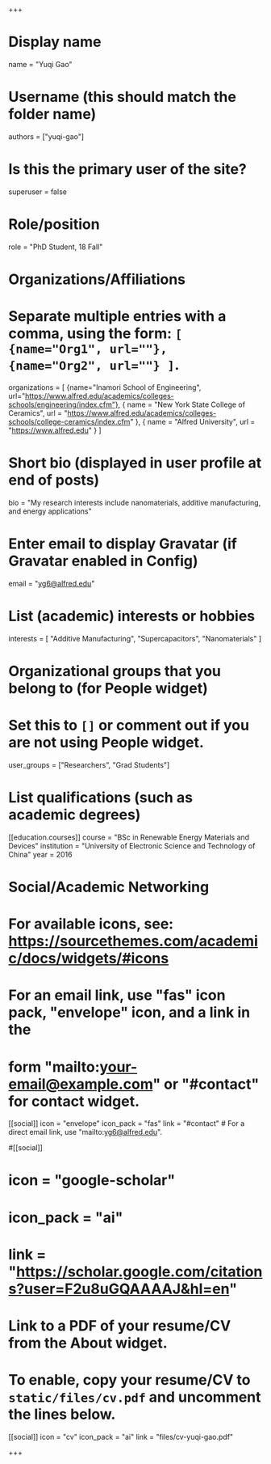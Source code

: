 +++
# Display name
name = "Yuqi Gao"

# Username (this should match the folder name)
authors = ["yuqi-gao"]

# Is this the primary user of the site?
superuser = false

# Role/position
role = "PhD Student, 18 Fall"

# Organizations/Affiliations
#   Separate multiple entries with a comma, using the form: `[ {name="Org1", url=""}, {name="Org2", url=""} ]`.
organizations = [ {name="Inamori School of Engineering", url="https://www.alfred.edu/academics/colleges-schools/engineering/index.cfm"}, { name = "New York State College of Ceramics", url = "https://www.alfred.edu/academics/colleges-schools/college-ceramics/index.cfm" }, { name = "Alfred University", url = "https://www.alfred.edu" }  ]

# Short bio (displayed in user profile at end of posts)
bio = "My research interests include nanomaterials, additive manufacturing, and energy applications"

# Enter email to display Gravatar (if Gravatar enabled in Config)
email = "yg6@alfred.edu"

# List (academic) interests or hobbies
interests = [
  "Additive Manufacturing",
  "Supercapacitors",
  "Nanomaterials"
]

# Organizational groups that you belong to (for People widget)
#   Set this to `[]` or comment out if you are not using People widget.
user_groups = ["Researchers", "Grad Students"]

# List qualifications (such as academic degrees)


[[education.courses]]
  course = "BSc in Renewable Energy Materials and Devices"
  institution = "University of Electronic Science and Technology of China"
  year = 2016

  
# Social/Academic Networking
# For available icons, see: https://sourcethemes.com/academic/docs/widgets/#icons
#   For an email link, use "fas" icon pack, "envelope" icon, and a link in the
#   form "mailto:your-email@example.com" or "#contact" for contact widget.

[[social]]
  icon = "envelope"
  icon_pack = "fas"
  link = "#contact"  # For a direct email link, use "mailto:yg6@alfred.edu".

  
#[[social]]
#  icon = "google-scholar"
#  icon_pack = "ai"
#  link = "https://scholar.google.com/citations?user=F2u8uGQAAAAJ&hl=en"



# Link to a PDF of your resume/CV from the About widget.
# To enable, copy your resume/CV to `static/files/cv.pdf` and uncomment the lines below.
 [[social]]
   icon = "cv"
   icon_pack = "ai"
   link = "files/cv-yuqi-gao.pdf"

+++



